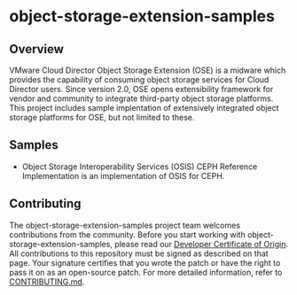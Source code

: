 
# object-storage-extension-samples

## Overview
VMware Cloud Director Object Storage Extension (OSE) is a midware which provides the capability of consuming object storage services for Cloud Director users.
Since version 2.0, OSE opens extensibility framework for vendor and community to integrate third-party object storage platforms. 
This project includes sample implentation of extensively integrated object storage platforms for OSE, but not limited to these.

## Samples
* Object Storage Interoperability Services (OSIS) CEPH Reference Implementation is an implementation of OSIS for CEPH.

## Contributing

The object-storage-extension-samples project team welcomes contributions from the community. Before you start working with object-storage-extension-samples, please
read our [Developer Certificate of Origin](https://cla.vmware.com/dco). All contributions to this repository must be
signed as described on that page. Your signature certifies that you wrote the patch or have the right to pass it on
as an open-source patch. For more detailed information, refer to [CONTRIBUTING.md](CONTRIBUTING.md).
